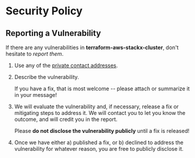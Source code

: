 # Security Policy

## Reporting a Vulnerability

If there are any vulnerabilities in **terraform-aws-stackx-cluster**, don't hesitate to _report them_.

1. Use any of the [private contact addresses](https://github.com/ventx/terraform-aws-stackx-cluster#support).
2. Describe the vulnerability.

   If you have a fix, that is most welcome -- please attach or summarize it in your message!

3. We will evaluate the vulnerability and, if necessary, release a fix or mitigating steps to address it. We will contact you to let you know the outcome, and will credit you in the report.

   Please **do not disclose the vulnerability publicly** until a fix is released!

4. Once we have either a) published a fix, or b) declined to address the vulnerability for whatever reason, you are free to publicly disclose it.

